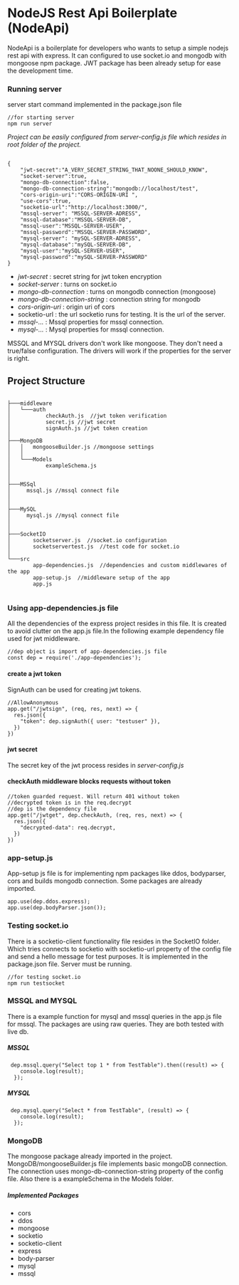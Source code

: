# NodeJS Rest Api Boilerplate (NodeApi)

NodeApi is a boilerplate for developers who wants to setup a simple nodejs rest api with express. It can configured to use socket.io and mongodb with mongoose npm package. JWT package has been already setup for ease the development time. 

### Running server 
server start command implemented in the package.json file

```
//for starting server
npm run server
```

_Project can be easily configured from server-config.js file which resides in root folder of the project._
```

{
    "jwt-secret":"A_VERY_SECRET_STRING_THAT_NOONE_SHOULD_KNOW",
    "socket-server":true,  
    "mongo-db-connection":false,
    "mongo-db-connection-string":"mongodb://localhost/test",
    "cors-origin-uri":"CORS-ORİGİN-URI ",
    "use-cors":true,
    "socketio-url":"http://localhost:3000/",
    "mssql-server": "MSSQL-SERVER-ADRESS",
    "mssql-database":"MSSQL-SERVER-DB",
    "mssql-user":"MSSQL-SERVER-USER",
    "mssql-password":"MSSQL-SERVER-PASSWORD",
    "mysql-server": "mySQL-SERVER-ADRESS",
    "mysql-database":"mySQL-SERVER-DB",
    "mysql-user":"mySQL-SERVER-USER",
    "mysql-password":"mySQL-SERVER-PASSWORD"
}
```
* *jwt-secret* : secret string for jwt token encryption
* *socket-server* : turns on socket.io
* *mongo-db-connection* : turns on mongodb connection (mongoose)
* *mongo-db-connection-string* : connection string for mongodb
* *cors-origin-uri* : origin uri of cors
*  socketio-url : the url socketio runs for testing. It is the url of the server.
* *mssql-...* : Mssql properties for mssql connection.
* *mysql-...* : Mysql properties for mssql connection.

MSSQL and MYSQL drivers don't work like mongoose. They don't need a true/false configuration. The drivers will work if the properties for the server is right.

## Project Structure

```

├───middleware
│   └───auth
│           checkAuth.js  //jwt token verification
│           secret.js //jwt secret
│           signAuth.js //jwt token creation
│
├───MongoDB
│   │   mongooseBuilder.js //mongoose settings
│   │
│   └───Models
│           exampleSchema.js
│
│
├───MSSql
│     mssql.js //mssql connect file
│
│
├───MySQL
│     mysql.js //mysql connect file
│
│
├───SocketIO
│       socketserver.js  //socket.io configuration
│       socketservertest.js  //test code for socket.io
│
└───src
        app-dependencies.js  //dependencies and custom middlewares of the app
        app-setup.js  //middleware setup of the app
        app.js 


```

### Using app-dependencies.js file

All the dependencies of the express project resides in this file. It is created to avoid clutter on the app.js file.In the following example dependency file used for jwt middleware.

```
//dep object is import of app-dependencies.js file
const dep = require('./app-dependencies');
```
#### create a jwt token

SignAuth can be used for creating jwt tokens.
```
//AllowAnonymous
app.get("/jwtsign", (req, res, next) => {
  res.json({
    "token": dep.signAuth({ user: "testuser" }),
  })
})
```
#### jwt secret

The secret key of the jwt process resides in *server-config.js*

#### checkAuth middleware blocks requests without token

```
//token guarded request. Will return 401 without token
//decrypted token is in the req.decrypt
//dep is the dependency file
app.get("/jwtget", dep.checkAuth, (req, res, next) => {
  res.json({
    "decrypted-data": req.decrypt,
  })
})
```

### app-setup.js

App-setup js file is for implementing npm packages like ddos, bodyparser, cors and builds mongodb connection. Some packages are already imported. 

```
app.use(dep.ddos.express);
app.use(dep.bodyParser.json());
```


### Testing socket.io

There is a socketio-client functionality file resides in the SocketIO folder. Which tries connects to socketio with socketio-url property of the config file and send a hello message for test purposes. It is implemented in the package.json file. Server must be running.

```
//for testing socket.io
npm run testsocket
```

### MSSQL and MYSQL
There is a example function for mysql and mssql queries in the app.js file for mssql. The packages are using raw queries. They are both tested with live db.

#####  MSSQL
```
 dep.mssql.query("Select top 1 * from TestTable").then((result) => {
    console.log(result);
  });
```

#####  MYSQL
```
 dep.mysql.query("Select * from TestTable", (result) => {
    console.log(result);
  });
```
 



### MongoDB

The mongoose package already imported in the project. MongoDB/mongooseBuilder.js file implements basic mongoDB connection. The connection uses mongo-db-connection-string property of the config file. Also there is a exampleSchema in the Models folder.





##### Implemented Packages
* cors
* ddos
* mongoose
* socketio
* socketio-client
* express
* body-parser
* mysql
* mssql
